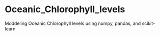 # Oceanic_Chlorophyll_levels
Moddeling Oceanic Chlorophyll levels using numpy, pandas, and scikit-learn
